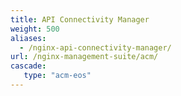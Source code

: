 ```yaml
---
title: API Connectivity Manager
weight: 500
aliases:
  - /nginx-api-connectivity-manager/
url: /nginx-management-suite/acm/
cascade:
   type: "acm-eos"
---
```

